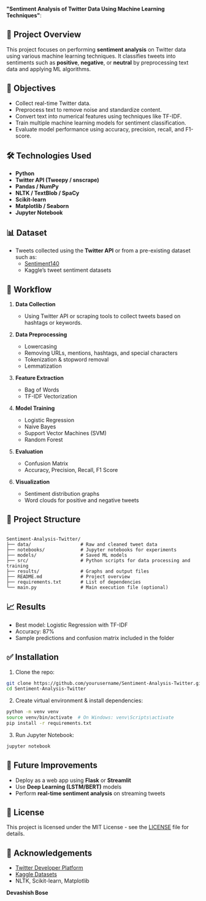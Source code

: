 **"Sentiment Analysis of Twitter Data Using Machine Learning Techniques"**:

## 📌 Project Overview

This project focuses on performing **sentiment analysis** on Twitter data using various machine learning techniques. It classifies tweets into sentiments such as **positive**, **negative**, or **neutral** by preprocessing text data and applying ML algorithms.

## 🚀 Objectives

- Collect real-time Twitter data.
- Preprocess text to remove noise and standardize content.
- Convert text into numerical features using techniques like TF-IDF.
- Train multiple machine learning models for sentiment classification.
- Evaluate model performance using accuracy, precision, recall, and F1-score.

## 🛠️ Technologies Used

- **Python**
- **Twitter API (Tweepy / snscrape)**
- **Pandas / NumPy**
- **NLTK / TextBlob / SpaCy**
- **Scikit-learn**
- **Matplotlib / Seaborn**
- **Jupyter Notebook**

## 📊 Dataset

- Tweets collected using the **Twitter API** or from a pre-existing dataset such as:
  - [Sentiment140](http://help.sentiment140.com/for-students/)
  - Kaggle’s tweet sentiment datasets

## 🔄 Workflow

1. **Data Collection**
   - Using Twitter API or scraping tools to collect tweets based on hashtags or keywords.

2. **Data Preprocessing**
   - Lowercasing
   - Removing URLs, mentions, hashtags, and special characters
   - Tokenization & stopword removal
   - Lemmatization

3. **Feature Extraction**
   - Bag of Words
   - TF-IDF Vectorization

4. **Model Training**
   - Logistic Regression
   - Naive Bayes
   - Support Vector Machines (SVM)
   - Random Forest

5. **Evaluation**
   - Confusion Matrix
   - Accuracy, Precision, Recall, F1 Score

6. **Visualization**
   - Sentiment distribution graphs
   - Word clouds for positive and negative tweets

## 📁 Project Structure

```

Sentiment-Analysis-Twitter/
├── data/                  # Raw and cleaned tweet data
├── notebooks/             # Jupyter notebooks for experiments
├── models/                # Saved ML models
├── src/                   # Python scripts for data processing and training
├── results/               # Graphs and output files
├── README.md              # Project overview
├── requirements.txt       # List of dependencies
└── main.py                # Main execution file (optional)

````

## 📈 Results

- Best model:  Logistic Regression with TF-IDF
- Accuracy: 87%
- Sample predictions and confusion matrix included in the folder

## ✅ Installation

1. Clone the repo:

```bash
git clone https://github.com/yourusername/Sentiment-Analysis-Twitter.git
cd Sentiment-Analysis-Twitter
````

2. Create virtual environment & install dependencies:

```bash
python -m venv venv
source venv/bin/activate  # On Windows: venv\Scripts\activate
pip install -r requirements.txt
```

3. Run Jupyter Notebook:

```bash
jupyter notebook
```

## 🤖 Future Improvements

* Deploy as a web app using **Flask** or **Streamlit**
* Use **Deep Learning (LSTM/BERT)** models
* Perform **real-time sentiment analysis** on streaming tweets

## 📄 License

This project is licensed under the MIT License - see the [LICENSE](LICENSE) file for details.

## 🙌 Acknowledgements

* [Twitter Developer Platform](https://developer.twitter.com/)
* [Kaggle Datasets](https://www.kaggle.com/)
* NLTK, Scikit-learn, Matplotlib


**Devashish Bose**

